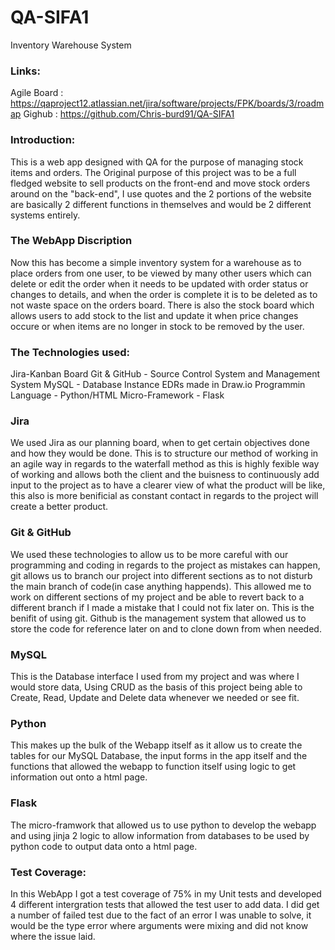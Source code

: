 # QA-SIFA1
Inventory Warehouse System

### Links:
Agile Board : https://qaproject12.atlassian.net/jira/software/projects/FPK/boards/3/roadmap
Gighub : https://github.com/Chris-burd91/QA-SIFA1

### Introduction:

This is a web app designed with QA for the purpose of managing stock items and orders.
The Original purpose of this project was to be a full fledged website to sell products on the front-end and move stock orders around on the "back-end", I use quotes and the 2 portions of the website are basically 2 different functions in themselves and would be 2 different systems entirely. 

### The WebApp Discription
Now this has become a simple inventory system for a warehouse as to place orders from one user, to be viewed by many other users which can delete or edit the order when it needs to be updated with order status or changes to details, and when the order is complete it is to be deleted as to not waste space on the orders board. There is also the stock board which allows users to add stock to the list and update it when price changes occure or when items are no longer in stock to be removed by the user.

### The Technologies used:
Jira-Kanban Board
Git & GitHub - Source Control System and Management System
MySQL - Database Instance
EDRs made  in Draw.io
Programmin Language - Python/HTML
Micro-Framework - Flask

### Jira
We used Jira as our planning board, when to get certain objectives done and how they would be done. This is to structure our method of working in an agile way in regards to the waterfall method as this is highly fexible way of working and allows both the client and the buisness to continuously add input to the project as to have a clearer view of what the product will be like, this also is more benificial as constant contact in regards to the project will create a better product.

### Git & GitHub
We used these technologies to allow us to be more careful with our programming and coding in regards to the project as mistakes can happen, git allows us to branch our project into different sections as to not disturb the main branch of code(in case anything happends). This allowed me to work on different sections of my project and be able to revert back to a different branch if I made a mistake that I could not fix later on. This is the benifit of using git. Github is the management system that allowed us to store the code for reference later on and to clone down from when needed.

### MySQL
This is the Database interface I used from my project and was where I would store data, Using CRUD as the basis of this project being able to Create, Read, Update and Delete data whenever we needed or see fit.

### Python
This makes up the bulk of the Webapp itself as it allow us to create the tables for our MySQL Database, the input forms in the app itself and the functions that allowed the webapp to function itself using logic to get information out onto a html page.

### Flask
The micro-framwork that allowed us to use python to develop the webapp and using jinja 2 logic to allow information from databases to be used by python code to output data onto a html page.

### Test Coverage:
In this WebApp I got a test coverage of 75% in my Unit tests and developed 4 different intergration tests that allowed the test user to add data.
I did get a number of failed test due to the fact of an error I was unable to solve, it would be the type error where arguments were mixing and did not know where the issue laid.




